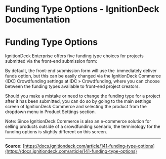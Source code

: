 # Funding Type Options - IgnitionDeck Documentation

# Funding Type Options

[](javascript:window.print())
IgnitionDeck Enterprise offers five funding type choices for projects submitted via the front-end submission form:

By default, the front-end submission form will use the  immediately deliver funds option, but this can be easily changed via the IgnitionDeck Commerce (IDC) Crowdfunding settings at IDC » Crowdfunding, where you can choose between the funding types available to front-end project creators.

Should you make a mistake or need to change the funding type for a project after it has been submitted, you can do so by going to the main settings screen of IgnitionDeck Commerce and selecting the product from the dropdown menu in Product Settings section.

Note: Since IgnitionDeck Commerce is also an e-commerce solution for selling products outside of a crowdfunding scenario, the terminology for the funding options is slightly different on this screen.



---
**Source:** [https://docs.ignitiondeck.com/article/141-funding-type-options](https://docs.ignitiondeck.com/article/141-funding-type-options)
